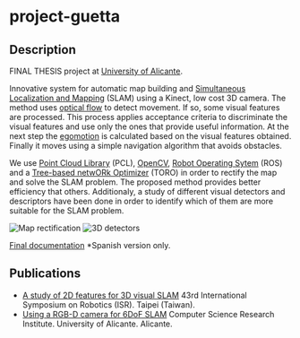 # project-guetta

## Description
FINAL THESIS project at [University of Alicante](http://www.ua.es/).

Innovative system for automatic map building and [Simultaneous Localization and Mapping](https://en.wikipedia.org/wiki/Simultaneous_localization_and_mapping) (SLAM) using a Kinect, low cost 3D camera. The method uses [optical flow](https://en.wikipedia.org/wiki/Optical_flow) to detect movement. If so, some visual features are processed. This process applies acceptance criteria to discriminate the visual features and use only the ones that provide useful information. At the next step the [egomotion](https://en.wikipedia.org/wiki/Visual_odometry) is calculated based on the visual features obtained. Finally it moves using a simple navigation algorithm that avoids obstacles.

We use [Point Cloud Library](http://pointclouds.org/) (PCL), [OpenCV](http://opencv.org/),  [Robot Operating Sytem](http://www.ros.org/) (ROS) and a [Tree-based netwORk Optimizer](https://www.openslam.org/toro.html) (TORO) in order to rectify the map and solve the SLAM problem. The proposed method provides better efficiency that others. Additionaly, a study of different visual detectors and descriptors have been done in order to identify which of them are more suitable for the SLAM problem.

![Map rectification](http://www.pinkzero.com/dpfportfolio/works/images/finalthesis1.png)
![3D detectors](http://www.pinkzero.com/dpfportfolio/works/images/finalthesis2.png)

[Final documentation](http://www.pinkzero.com/dpfportfolio/memoria.pdf) *Spanish version only.

## Publications
* [A study of 2D features for 3D visual SLAM](http://rua.ua.es/dspace/bitstream/10045/24511/1/ISR%202012v7.pdf) 43rd International Symposium on Robotics (ISR). Taipei (Taiwan).
* [Using a RGB-D camera for 6DoF SLAM](http://rua.ua.es/dspace/bitstream/10045/45466/1/ios-book-article.pdf) Computer Science Research Institute. University of Alicante. Alicante.
